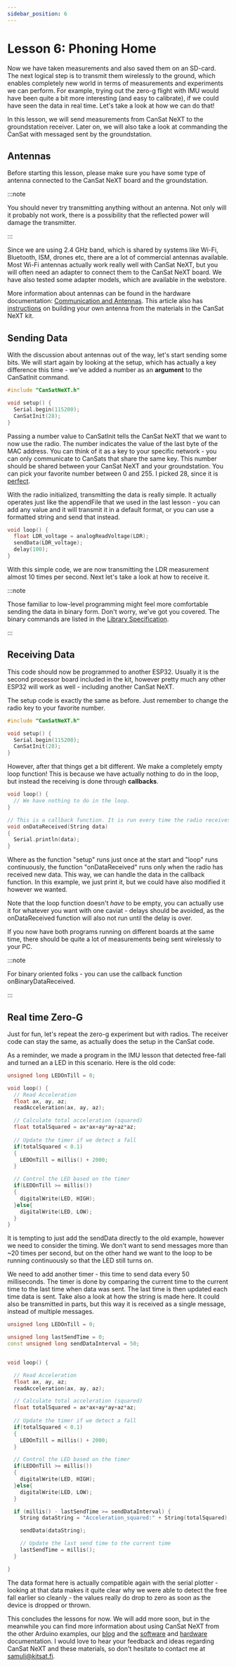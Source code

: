 ```yaml
---
sidebar_position: 6
---
```


# Lesson 6: Phoning Home

Now we have taken measurements and also saved them on an SD-card. The next logical step is to transmit them wirelessly to the ground, which enables completely new world in terms of measurements and experiments we can perform. For example, trying out the zero-g flight with IMU would have been quite a bit more interesting (and easy to calibrate), if we could have seen the data in real time. Let's take a look at how we can do that!

In this lesson, we will send measurements from CanSat NeXT to the groundstation receiver. Later on, we will also take a look at commanding the CanSat with messaged sent by the groundstation.

## Antennas

Before starting this lesson, please make sure you have some type of antenna connected to the CanSat NeXT board and the groundstation. 

:::note

You should never try transmitting anything without an antenna. Not only will it probably not work, there is a possibility that the reflected power will damage the transmitter.

:::

Since we are using 2.4 GHz band, which is shared by systems like Wi-Fi, Bluetooth, ISM, drones etc, there are a lot of commercial antennas available. Most Wi-Fi antennas actually work really well with CanSat NeXT, but you will often need an adapter to connect them to the CanSat NeXT board. We have also tested some adapter models, which are available in the webstore. 

More information about antennas can be found in the hardware documentation: [Communication and Antennas](./../CanSat-hardware/communication.md). This article also has [instructions](./../CanSat-hardware/communication.md#building-a-quarter-wave-monopole-antenna)  on building your own antenna from the materials in the CanSat NeXT kit.

## Sending Data

With the discussion about antennas out of the way, let's start sending some bits. We will start again by looking at the setup, which has actually a key difference this time - we've added a number as an **argument** to the CanSatInit command. 

```Cpp title="Setup for transmission"
#include "CanSatNeXT.h"

void setup() {
  Serial.begin(115200);
  CanSatInit(28);
}
```

Passing a number value to CanSatInit tells the CanSat NeXT that we want to now use the radio. The number indicates the value of the last byte of the MAC address. You can think of it as a key to your specific network - you can only communicate to CanSats that share the same key. This number should be shared between your CanSat NeXT and your groundstation. You can pick your favorite number between 0 and 255. I picked 28, since it is [perfect](https://en.wikipedia.org/wiki/Perfect_number).

With the radio initialized, transmitting the data is really simple. It actually operates just like the appendFile that we used in the last lesson - you can add any value and it will transmit it in a default format, or you can use a formatted string and send that instead.

```Cpp title="Transmitting the data"
void loop() {
  float LDR_voltage = analogReadVoltage(LDR);
  sendData(LDR_voltage);
  delay(100);
}
```

With this simple code, we are now transmitting the LDR measurement almost 10 times per second. Next let's take a look at how to receive it.

:::note

Those familiar to low-level programming might feel more comfortable sending the data in binary form. Don't worry, we've got you covered. The binary commands are listed in the [Library Specification](./../CanSat-software/library_specification.md#senddata-binary-variant).

:::

## Receiving Data

This code should now be programmed to another ESP32. Usually it is the second processor board included in the kit, however pretty much any other ESP32 will work as well - including another CanSat NeXT. 

The setup code is exactly the same as before. Just remember to change the radio key to your favorite number.

```Cpp title="Setup for reception"
#include "CanSatNeXT.h"

void setup() {
  Serial.begin(115200);
  CanSatInit(28);
}
```

However, after that things get a bit different. We make a completely empty loop function! This is because we have actually nothing to do in the loop, but instead the receiving is done through **callbacks**.

```Cpp title="Setting up a callback"
void loop() {
  // We have nothing to do in the loop.
}

// This is a callback function. It is run every time the radio receives data.
void onDataReceived(String data)
{
  Serial.println(data);
}
```

Where as the function "setup" runs just once at the start and "loop" runs continuously, the function "onDataReceived" runs only when the radio has received new data. This way, we can handle the data in the callback function. In this example, we just print it, but we could have also modified it however we wanted.

Note that the loop function doesn't *have* to be empty, you can actually use it for whatever you want with one caviat - delays should be avoided, as the onDataReceived function will also not run until the delay is over.

If you now have both programs running on different boards at the same time, there should be quite a lot of measurements being sent wirelessly to your PC.

:::note

For binary oriented folks - you can use the callback function onBinaryDataReceived.

:::

## Real time Zero-G

Just for fun, let's repeat the zero-g experiment but with radios. The receiver code can stay the same, as actually does the setup in the CanSat code. 

As a reminder, we made a program in the IMU lesson that detected free-fall and turned an a LED in this scenario. Here is the old code:

```Cpp title="Free fall detecting loop function"
unsigned long LEDOnTill = 0;

void loop() {
  // Read Acceleration
  float ax, ay, az;
  readAcceleration(ax, ay, az);

  // Calculate total acceleration (squared)
  float totalSquared = ax*ax+ay*ay+az*az;
  
  // Update the timer if we detect a fall
  if(totalSquared < 0.1)
  {
    LEDOnTill = millis() + 2000;
  }

  // Control the LED based on the timer
  if(LEDOnTill >= millis())
  {
    digitalWrite(LED, HIGH);
  }else{
    digitalWrite(LED, LOW);
  }
}
```

It is tempting to just add the sendData directly to the old example, however we need to consider the timing. We don't want to send messages more than ~20 times per second, but on the other hand we want to the loop to be running continuously so that the LED still turns on.

We need to add another timer - this time to send data every 50 milliseconds. The timer is done by comparing the current time to the current time to the last time when data was sent. The last time is then updated each time data is sent. Take also a look at how the string is made here. It could also be transmitted in parts, but this way it is received as a single message, instead of multiple messages.

```Cpp title="Free fall detection + data transmission"
unsigned long LEDOnTill = 0;

unsigned long lastSendTime = 0;
const unsigned long sendDataInterval = 50;


void loop() {

  // Read Acceleration
  float ax, ay, az;
  readAcceleration(ax, ay, az);

  // Calculate total acceleration (squared)
  float totalSquared = ax*ax+ay*ay+az*az;
  
  // Update the timer if we detect a fall
  if(totalSquared < 0.1)
  {
    LEDOnTill = millis() + 2000;
  }

  // Control the LED based on the timer
  if(LEDOnTill >= millis())
  {
    digitalWrite(LED, HIGH);
  }else{
    digitalWrite(LED, LOW);
  }

  if (millis() - lastSendTime >= sendDataInterval) {
    String dataString = "Acceleration_squared:" + String(totalSquared);

    sendData(dataString);

    // Update the last send time to the current time
    lastSendTime = millis();
  }

}
```

The data format here is actually compatible again with the serial plotter - looking at that data makes it quite clear why we were able to detect the free fall earlier so cleanly - the values really do drop to zero as soon as the device is dropped or thrown.

This concludes the lessons for now. We will add more soon, but in the meanwhile you can find more information about using CanSat NeXT from the other Arduino examples, our [blog](./../../blog/) and the [software](./../CanSat-software/CanSat-software.md) and [hardware](./../CanSat-hardware/CanSat-hardware.md) documentation. I would love to hear your feedback and ideas regarding CanSat NeXT and these materials, so don't hesitate to contact me at samuli@kitsat.fi.